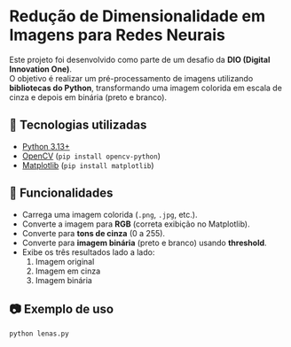 # Redução de Dimensionalidade em Imagens para Redes Neurais

Este projeto foi desenvolvido como parte de um desafio da **DIO (Digital Innovation One)**.  
O objetivo é realizar um pré-processamento de imagens utilizando **bibliotecas do Python**, transformando uma imagem colorida em escala de cinza e depois em binária (preto e branco).  

## 🚀 Tecnologias utilizadas
- [Python 3.13+](https://www.python.org/)
- [OpenCV](https://opencv.org/) (`pip install opencv-python`)
- [Matplotlib](https://matplotlib.org/) (`pip install matplotlib`)

## 📌 Funcionalidades
- Carrega uma imagem colorida (`.png`, `.jpg`, etc.).
- Converte a imagem para **RGB** (correta exibição no Matplotlib).
- Converte para **tons de cinza** (0 a 255).
- Converte para **imagem binária** (preto e branco) usando **threshold**.
- Exibe os três resultados lado a lado:
  1. Imagem original
  2. Imagem em cinza
  3. Imagem binária

## 📷 Exemplo de uso
```bash
python lenas.py
